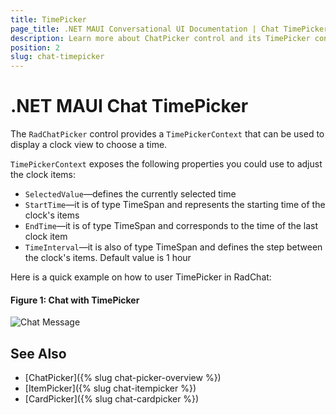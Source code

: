 ```yaml
---
title: TimePicker
page_title: .NET MAUI Conversational UI Documentation | Chat TimePicker
description: Learn more about ChatPicker control and its TimePicker context
position: 2
slug: chat-timepicker
---
```


# .NET MAUI Chat TimePicker 

The `RadChatPicker` control provides a `TimePickerContext` that can be used to display a clock view to choose a time.

`TimePickerContext` exposes the following properties you could use to adjust the clock items:

* `SelectedValue`&mdash;defines the currently selected time
* `StartTime`&mdash;it is of type TimeSpan and represents the starting time of the clock's items
* `EndTime`&mdash;it is of type TimeSpan and corresponds to the time of the last clock item
* `TimeInterval`&mdash;it is also of type TimeSpan and defines the step between the clock's items. Default value is 1 hour

Here is a quick example on how to user TimePicker in RadChat:

<snippet id='chat-chatpicker-timepicker' />
	
#### Figure 1: Chat with TimePicker

![Chat Message](images/)

## See Also

- [ChatPicker]({% slug chat-picker-overview %})
- [ItemPicker]({% slug chat-itempicker %})
- [CardPicker]({% slug chat-cardpicker %})